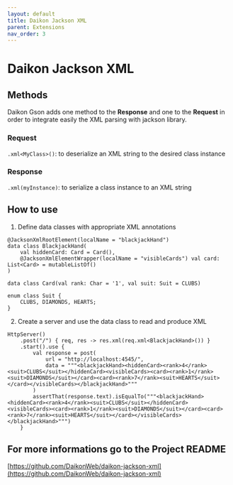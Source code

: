 ```yaml
---
layout: default
title: Daikon Jackson XML
parent: Extensions
nav_order: 3
---
```


# Daikon Jackson XML

## Methods
Daikon Gson adds one method to the **Response** and one to the **Request** in order to integrate easily the XML parsing with jackson library.

### Request
`.xml<MyClass>()`: to deserialize an XML string to the desired class instance

### Response
`.xml(myInstance)`: to serialize a class instance to an XML string

## How to use
1. Define data classes with appropriate XML annotations

```
@JacksonXmlRootElement(localName = "blackjackHand")
data class BlackjackHand(
    val hiddenCard: Card = Card(),
    @JacksonXmlElementWrapper(localName = "visibleCards") val card: List<Card> = mutableListOf()
)

data class Card(val rank: Char = '1', val suit: Suit = CLUBS)

enum class Suit {
    CLUBS, DIAMONDS, HEARTS;
}
```

2. Create a server and use the data class to read and produce XML

```
HttpServer()
    .post("/") { req, res -> res.xml(req.xml<BlackjackHand>()) }
    .start().use {
        val response = post(
            url = "http://localhost:4545/",
            data = """<blackjackHand><hiddenCard><rank>4</rank><suit>CLUBS</suit></hiddenCard><visibleCards><card><rank>1</rank><suit>DIAMONDS</suit></card><card><rank>7</rank><suit>HEARTS</suit></card></visibleCards></blackjackHand>"""
        )
        assertThat(response.text).isEqualTo("""<blackjackHand><hiddenCard><rank>4</rank><suit>CLUBS</suit></hiddenCard><visibleCards><card><rank>1</rank><suit>DIAMONDS</suit></card><card><rank>7</rank><suit>HEARTS</suit></card></visibleCards></blackjackHand>""")
    }
```

## For more informations go to the Project README
[https://github.com/DaikonWeb/daikon-jackson-xml](https://github.com/DaikonWeb/daikon-jackson-xml)
